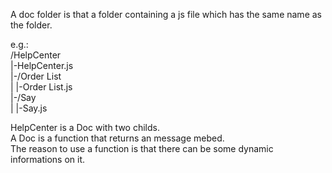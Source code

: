 A doc folder is that a folder containing a js file which has the same name as the folder.  
  
e.g.:  
/HelpCenter  
|-HelpCenter.js  
|-/Order List  
| |-Order List.js  
|-/Say  
| |-Say.js
  
HelpCenter is a Doc with two childs.  
A Doc is a function that returns an message mebed.  
The reason to use a function is that there can be some dynamic informations on it.